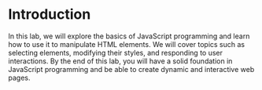 # Introduction

In this lab, we will explore the basics of JavaScript programming and learn how to use it to manipulate HTML elements. We will cover topics such as selecting elements, modifying their styles, and responding to user interactions. By the end of this lab, you will have a solid foundation in JavaScript programming and be able to create dynamic and interactive web pages.
